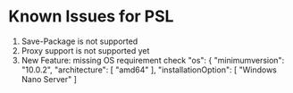 # Known Issues for PSL

1. Save-Package is not supported
2. Proxy support is not supported yet
3. New Feature: missing OS requirement check
    "os": {
        "minimumversion": "10.0.2",
        "architecture": [ "amd64" ],
        "installationOption": [ "Windows Nano Server" ]
        

